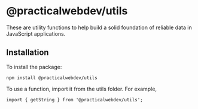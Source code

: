 # @practicalwebdev/utils

These are utility functions to help build a solid foundation of reliable data in JavaScript applications.

## Installation

To install the package:

    npm install @practicalwebdev/utils

To use a function, import it from the utils folder. For example,

    import { getString } from '@practicalwebdev/utils';
